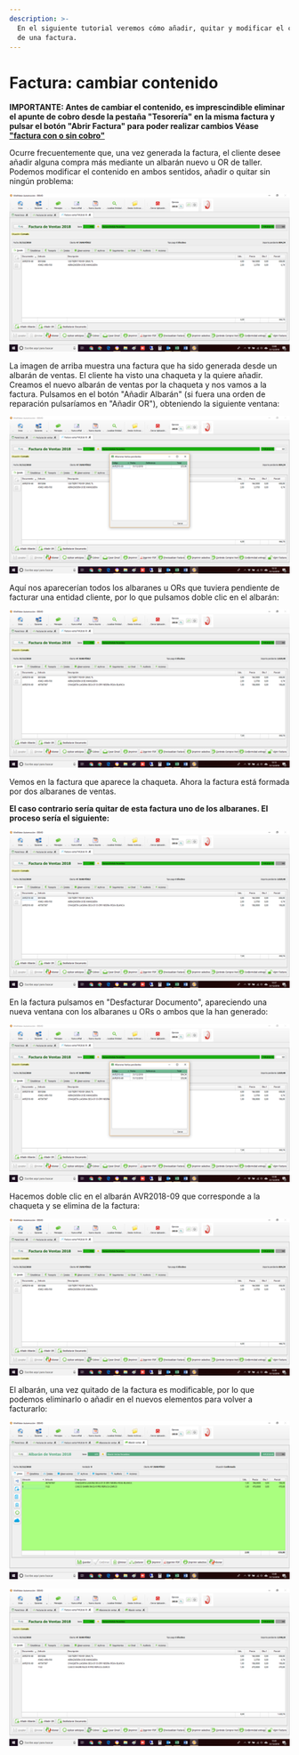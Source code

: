 ```yaml
---
description: >-
  En el siguiente tutorial veremos cómo añadir, quitar y modificar el contenido
  de una factura.
---
```


# Factura: cambiar contenido

**IMPORTANTE: Antes de cambiar el contenido, es imprescindible eliminar el apunte de cobro desde la pestaña "Tesorería" en la misma factura y pulsar el botón "Abrir Factura" para poder realizar cambios Véase **[**"factura con o sin cobro"**](factura-borrado-con-y-sin-cobro-asociado.md)****

Ocurre frecuentemente que, una vez generada la factura, el cliente desee añadir alguna compra más mediante un albarán nuevo u OR de taller. Podemos modificar el contenido en ambos sentidos, añadir o quitar sin ningún problema:

![](<../../.gitbook/assets/image (103).png>)

La imagen de arriba muestra una factura que ha sido generada desde un albarán de ventas. El cliente ha visto una chaqueta y la quiere añadir. Creamos el nuevo albarán de ventas por la chaqueta y nos vamos a la factura. Pulsamos en el botón "Añadir Albarán" (si fuera una orden de reparación pulsaríamos en "Añadir OR"), obteniendo la siguiente ventana:

![](<../../.gitbook/assets/image (104).png>)

Aquí nos aparecerían todos los albaranes u ORs que tuviera pendiente de facturar una entidad cliente, por lo que pulsamos doble clic en el albarán:

![](<../../.gitbook/assets/image (105).png>)

Vemos en la factura que aparece la chaqueta. Ahora la factura está formada por dos albaranes de ventas.

**El caso contrario sería quitar de esta factura uno de los albaranes. El proceso sería el siguiente:**

![](<../../.gitbook/assets/image (106).png>)

En la factura pulsamos en "Desfacturar Documento", apareciendo una nueva ventana con los albaranes u ORs o ambos que la han generado:

![](<../../.gitbook/assets/image (107).png>)

Hacemos doble clic en el albarán AVR2018-09 que corresponde a la chaqueta y se elimina de la factura:

![](<../../.gitbook/assets/image (109).png>)

El albarán, una vez quitado de la factura es modificable, por lo que podemos eliminarlo o añadir en el nuevos elementos para volver a facturarlo:

![Hemos añadido al albarán de referencia AVR2018-69 un casco](<../../.gitbook/assets/image (110).png>)

![Al añadir albarán vemos como hemos modificado el contenido de la factura con un casco](<../../.gitbook/assets/image (111).png>)
